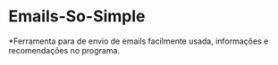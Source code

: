 # Emails-So-Simple
*Ferramenta para de envio de emails facilmente usada, informações e recomendações no programa.
